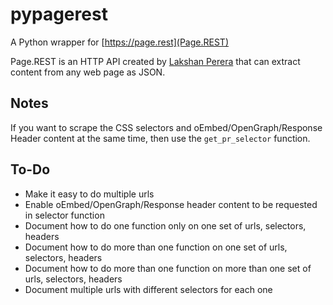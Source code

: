 # pypagerest

A Python wrapper for [https://page.rest](Page.REST)

Page.REST is an HTTP API created by [Lakshan Perera](https://www.laktek.com) that can extract content from any web page as JSON.

## Notes

If you want to scrape the CSS selectors and oEmbed/OpenGraph/Response Header content at the same time, then use the `get_pr_selector` function. <!-- TODO! -->

## To-Do

* Make it easy to do multiple urls
* Enable oEmbed/OpenGraph/Response header content to be requested in selector function
* Document how to do one function only on one set of urls, selectors, headers
* Document how to do more than one function on one set of urls, selectors, headers
* Document how to do more than one function on more than one set of urls, selectors, headers
* Document multiple urls with different selectors for each one
